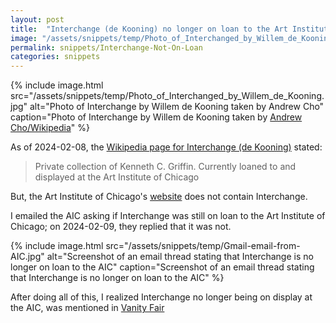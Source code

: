```yaml
---
layout: post
title:  "Interchange (de Kooning) no longer on loan to the Art Institute of Chicago"
image: "/assets/snippets/temp/Photo_of_Interchanged_by_Willem_de_Kooning.jpg"
permalink: snippets/Interchange-Not-On-Loan
categories: snippets
---
```


{% include image.html 
   src="/assets/snippets/temp/Photo_of_Interchanged_by_Willem_de_Kooning.jpg" 
   alt="Photo of Interchange by Willem de Kooning taken by Andrew Cho"
   caption="Photo of Interchange by Willem de Kooning taken by [Andrew Cho/Wikipedia](https://en.wikipedia.org/wiki/File:Photo_of_Interchanged_by_Willem_de_Kooning.jpg)" 
%}

As of 2024-02-08, the [Wikipedia page for Interchange (de Kooning)](https://en.wikipedia.org/w/index.php?title=Interchange_(de_Kooning)&oldid=1189302823) stated:

> Private collection of Kenneth C. Griffin. Currently loaned to and displayed at the Art Institute of Chicago

But, the Art Institute of Chicago's [website](https://web.archive.org/web/20240210102154/https://www.artic.edu/collection?artist_ids=Willem%20de%20Kooning) does not contain Interchange.

I emailed the AIC asking if Interchange was still on loan to the Art Institute of Chicago; on 2024-02-09, they replied that it was not.

{% include image.html 
   src="/assets/snippets/temp/Gmail-email-from-AIC.jpg" 
   alt="Screenshot of an email thread stating that Interchange is no longer on loan to the AIC"
   caption="Screenshot of an email thread stating that Interchange is no longer on loan to the AIC" 
%}

After doing all of this, I realized Interchange no longer being on display at the AIC, was mentioned in [Vanity Fair](https://www.vanityfair.com/style/2022/12/mega-billionaire-ken-griffin-has-moved-his-masterpieces-to-the-beach)